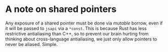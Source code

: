 # A note on shared pointers

Any exposure of a shared pointer must be done via *mutable* borrow,
even if it will be passed to `jsapi` via a `*const`. This is because
Rust has less restrictive antialiasing than C++, so to prevent our brain
hurting from thinking about cross-language antialiasing, we just only allow
pointers to never be aliased. Simple.
